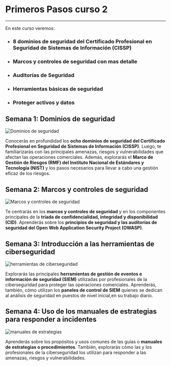 # Primeros Pasos curso 2
---

En este curso veremos:

- ### 8 dominios de seguridad del Certificado Profesional en Seguridad de Sistemas de Información (CISSP)

- ### Marcos y controles de seguridad con mas detalle

- ### Auditorías de Seguridad

- ### Herramientas básicas de seguridad

- ### Proteger activos y datos


## Semana 1: Dominios de seguridad

![Dominios de seguridad](https://d3c33hcgiwev3.cloudfront.net/imageAssetProxy.v1/-pPUGmuJTTKZcfaqqUostQ_6672a156efee42dcbadb2b1ef1bd12f1_4evAtLDIv95RLaWgOloxM-wvPr0Qz8QiuxXjLz0hILGSH2lEqv_067HtkK25bLCH1h4-bfhHFEMB57w_0xK0ZxKkRRm1OOYG0gFgdA5PAY48mbiz8ljnooUJ5rBEUXgDK6wdszAAICKhR93cA7Prlg?expiry=1727308800000&hmac=--iXuwaEu0Z0W8b5vb4lVaVCDvitsPW5gJFM6O5ViD8)

Conocerás en profundidad los **ocho dominios de seguridad del Certificado Profesional en Seguridad de Sistemas de Información (CISSP)**. Luego, te familiarizarás con las principales amenazas, riesgos y vulnerabilidades que afectan las operaciones comerciales. Además, explorarás el **Marco de Gestión de Riesgos (RMF) del Instituto Nacional de Estándares y Tecnología (NIST)** y los pasos necesarios para llevar a cabo una gestión eficaz de los riesgos.


## Semana 2: Marcos y controles de seguridad 

![Marcos y controles de seguridad](https://d3c33hcgiwev3.cloudfront.net/imageAssetProxy.v1/PR5rdrzTQt2DEugusCppcg_296d5cb0d3d24322b8bf8f54eb8caaf1_l4u7FYEGWEHKf2aue59jSVTxtpJsD_B9uKZ9LwVz9OsgEjz6p3Utu0LF9yt8AiUDpe0MEUc2GTsE8AwK5div58fLpaFG5oPQ-MYrijYAzmru2TMX1s3jczdSV5IKdALA3gMkhLy-Wv6EGSfsJoTILQ?expiry=1727308800000&hmac=xiIXKlxX4O-kbzzU2S3sfcc8HpulRUEfOaIle-uO41A)

Te centrarás en los **marcos y controles de seguridad** y en los componentes principales de la **tríada de confidencialidad, integridad y disponibilidad (CID)**. Aprenderás sobre los **principios de seguridad y las auditorías de seguridad del Open Web Application Security Project (OWASP)**.


## Semana 3: Introducción a las herramientas de ciberseguridad

![herramientas de ciberseguridad](https://d3c33hcgiwev3.cloudfront.net/imageAssetProxy.v1/wy3HGGsNTk25vgQ7CFlHoQ_15667e8d83344d169637ddb1142956f1_F33pYjlpIhH0gmwJ5Op9iY9BTUIClrJN__GdGJBQIebPdtA70OvLkcPlcrmCd5XyMsdhd5t2bQGOsFLK8O-2lZWiQkB5zm99KaiqI-s0bbiXFRsgeGuOMShuv9Gy1NY2fdwcvAFl6Xjd7o0TWzGUlA?expiry=1727308800000&hmac=ygF3B92GI1T2bxSbfwu-VIhU8DfMUEtUbnQjQgoCxc8)

Explorarás las principales **herramientas de gestión de eventos e información de seguridad (SIEM)** utilizadas por profesionales de la ciberseguridad para proteger las operaciones comerciales. Aprenderás, también, cómo utilizan los **paneles de control de SIEM** quienes se dedican al análisis de seguridad en puestos de nivel inicial,en su trabajo diario. 



## Semana 4: Uso de los manuales de estrategias para responder a incidentes

![manuales de estrategias](https://d3c33hcgiwev3.cloudfront.net/imageAssetProxy.v1/IIp-i-nmQseFbgBIgpXRTA_08bee0679475446fbe7ac97928b644f1_K2GSe-DSgjblFzkfaiIyiH4PIhiPE8LLaIsJqV_tVCrbYDpGtyhA2pAChZyp8cw-IN1nh6eZu2DTBDgRH-jF35ocm5jw0lN7qGVKXNkqOIe-1bmIo7JlqVv46L0yqOhorP_CLcPWCPMZrHpwdsXIFQ?expiry=1727308800000&hmac=oC0zNBJ05pyRzursYT2zyn9iGx3982vgm2njQ95gBHs)

Aprenderás sobre los propósitos y usos comunes de las guías o **manuales de estrategias o procedimientos**. También, explorarás cómo las y los profesionales de la ciberseguridad los utilizan para responder a las amenazas, riesgos y vulnerabilidades.



